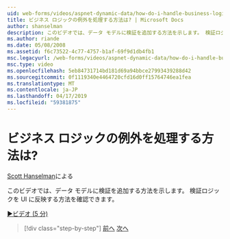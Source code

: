 ```yaml
---
uid: web-forms/videos/aspnet-dynamic-data/how-do-i-handle-business-logic-exceptions
title: ビジネス ロジックの例外を処理する方法は? | Microsoft Docs
author: shanselman
description: このビデオでは、データ モデルに検証を追加する方法を示します。 検証ロジックを UI に反映する方法を確認できます。
ms.author: riande
ms.date: 05/08/2008
ms.assetid: f6c73522-4c77-4757-b1af-69f9d1db4fb1
msc.legacyurl: /web-forms/videos/aspnet-dynamic-data/how-do-i-handle-business-logic-exceptions
msc.type: video
ms.openlocfilehash: 5eb84731714bd181d69a94bbce27993439288d42
ms.sourcegitcommit: 0f1119340e4464720cfd16d0ff15764746ea1fea
ms.translationtype: MT
ms.contentlocale: ja-JP
ms.lasthandoff: 04/17/2019
ms.locfileid: "59381875"
---
```

# <a name="how-do-i-handle-business-logic-exceptions"></a>ビジネス ロジックの例外を処理する方法は?

[Scott Hanselman](https://github.com/shanselman)による

このビデオでは、データ モデルに検証を追加する方法を示します。 検証ロジックを UI に反映する方法を確認できます。

[&#9654;ビデオ (5 分)](https://channel9.msdn.com/Blogs/ASP-NET-Site-Videos/how-do-i-handle-business-logic-exceptions)

> [!div class="step-by-step"]
> [前へ](how-do-i-change-how-my-fields-render.md)
> [次へ](how-do-i-make-custom-pages.md)
